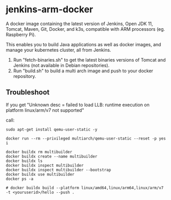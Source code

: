# jenkins-arm-docker

A docker image containing the latest version of Jenkins, Open JDK 11, Tomcat, Maven, Git, Docker, and k3s, 
compatible with ARM processors (eg. Raspberry Pi). 

This enables you to build Java applications as well as docker images, and manage your kubernetes cluster, 
all from Jenkins.

1) Run "fetch-binaries.sh" to get the latest binaries versions of Tomcat and Jenkins (not available in Debian repositories).
2) Run "build.sh" to build a multi arch image and push to your docker repository.


## Troubleshoot

If you get "Unknown desc = failed to load LLB: runtime execution on platform linux/arm/v7 not supported"

call:

```
sudo apt-get install qemu-user-static -y

docker run --rm --privileged multiarch/qemu-user-static --reset -p yes i

docker buildx rm multibuilder
docker buildx create --name multibuilder
docker buildx ls
docker buildx inspect multibuilder
docker buildx inspect multibuilder --bootstrap
docker buildx use multibuilder
docker ps -a

# docker buildx build --platform linux/amd64,linux/arm64,linux/arm/v7 -t <youruserid>/hello --push .
```
